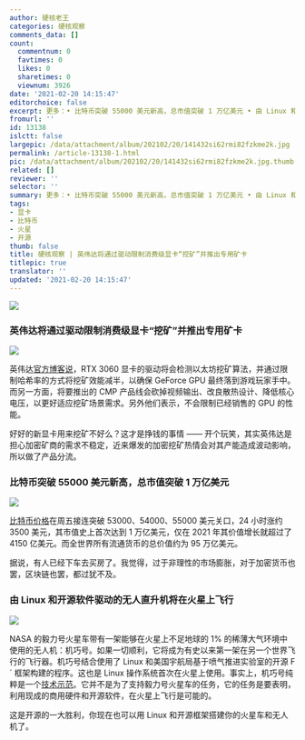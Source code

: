 ```yaml
---
author: 硬核老王
categories: 硬核观察
comments_data: []
count:
  commentnum: 0
  favtimes: 0
  likes: 0
  sharetimes: 0
  viewnum: 3926
date: '2021-02-20 14:15:47'
editorchoice: false
excerpt: 更多：• 比特币突破 55000 美元新高，总市值突破 1 万亿美元 • 由 Linux 和开源软件驱动的无人直升机将在火星上飞行
fromurl: ''
id: 13138
islctt: false
largepic: /data/attachment/album/202102/20/141432si62rmi82fzkme2k.jpg
permalink: /article-13138-1.html
pic: /data/attachment/album/202102/20/141432si62rmi82fzkme2k.jpg.thumb.jpg
related: []
reviewer: ''
selector: ''
summary: 更多：• 比特币突破 55000 美元新高，总市值突破 1 万亿美元 • 由 Linux 和开源软件驱动的无人直升机将在火星上飞行
tags:
- 显卡
- 比特币
- 火星
- 开源
thumb: false
title: 硬核观察 | 英伟达将通过驱动限制消费级显卡“挖矿”并推出专用矿卡
titlepic: true
translator: ''
updated: '2021-02-20 14:15:47'
---
```


![](/data/attachment/album/202102/20/141432si62rmi82fzkme2k.jpg)


### 英伟达将通过驱动限制消费级显卡“挖矿”并推出专用矿卡


![](/data/attachment/album/202102/20/141451wshixhhsi1ii1lla.jpg)


英伟达[官方博客说](https://blogs.nvidia.com/blog/2021/02/18/geforce-cmp/)，RTX 3060 显卡的驱动将会检测以太坊挖矿算法，并通过限制哈希率的方式将挖矿效能减半，以确保 GeForce GPU 最终落到游戏玩家手中。而另一方面，将要推出的 CMP 产品线会砍掉视频输出、改良散热设计、降低核心电压，以更好适应挖矿场景需求。另外他们表示，不会限制已经销售的 GPU 的性能。


好好的新显卡用来挖矿不好么？这才是挣钱的事情 —— 开个玩笑，其实英伟达是担心加密矿商的需求不稳定，近来爆发的加密挖矿热情会对其产能造成波动影响，所以做了产品分流。


### 比特币突破 55000 美元新高，总市值突破 1 万亿美元


![](/data/attachment/album/202102/20/141513k2642xtyrpip6ni8.jpg)


[比特币价格](https://finance.yahoo.com/chart/BTC-USD)在周五接连突破 53000、54000、55000 美元关口，24 小时涨约 3500 美元，其市值史上首次达到 1 万亿美元，仅在 2021 年其价值增长就超过了 4150 亿美元。而全世界所有流通货币的总价值约为 95 万亿美元。


据说，有人已经下车去买房了。我觉得，过于非理性的市场膨胀，对于加密货币也罢，区块链也罢，都过犹不及。


### 由 Linux 和开源软件驱动的无人直升机将在火星上飞行


![](/data/attachment/album/202102/20/141530rr0jus0zxv70pri9.jpg)


NASA 的毅力号火星车带有一架能够在火星上不足地球的 1% 的稀薄大气环境中使用的无人机：机巧号。如果一切顺利，它将成为有史以来第一架在另一个世界飞行的飞行器。机巧号结合使用了 Linux 和美国宇航局基于喷气推进实验室的开源 F´ 框架构建的程序。这也是 Linux 操作系统首次在火星上使用。事实上，机巧号纯粹是一个[技术示范](https://mars.nasa.gov/technology/helicopter/)。它并不是为了支持毅力号火星车的任务，它的任务是要表明，利用现成的商用硬件和开源软件，在火星上飞行是可能的。


这是开源的一大胜利，你现在也可以用 Linux 和开源框架搭建你的火星车和无人机了。